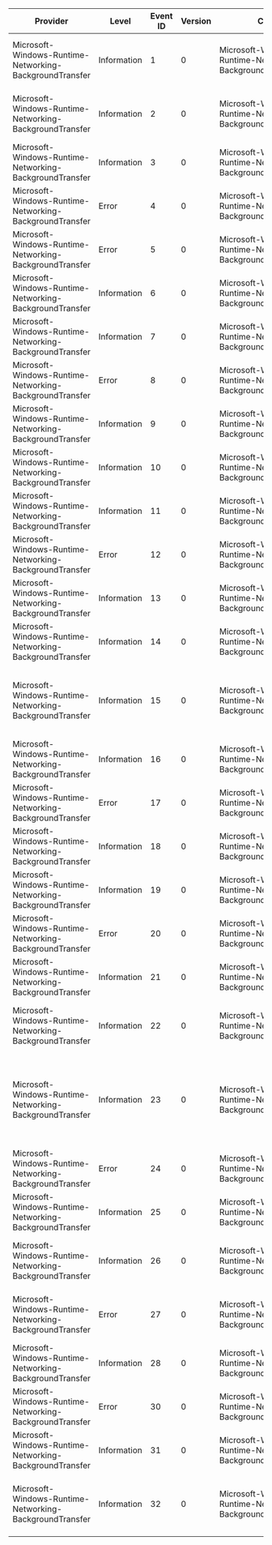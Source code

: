 Provider                                                 |  Level        |  Event ID  |  Version  |  Channel                                                          |  Task                           |  Opcode  |  Keyword  |  Message
---------------------------------------------------------|---------------|------------|-----------|-------------------------------------------------------------------|---------------------------------|----------|-----------|-----------------------------------------------------------------------------------------------------------------------------------------------------------------------------------------------------------------------------------------
Microsoft-Windows-Runtime-Networking-BackgroundTransfer  |  Information  |  1         |  0        |  Microsoft-Windows-Runtime-Networking-BackgroundTransfer/Tracing  |  Background Transfer Operation  |  Start   |  KW_ALL   |  Operation {OperationId}: Start {TransferType}: {Method} {URI} Cost Policy: {CostPolicy}; Group: '{Group}'; Completion Group: {CompletionGroupId}
Microsoft-Windows-Runtime-Networking-BackgroundTransfer  |  Information  |  2         |  0        |  Microsoft-Windows-Runtime-Networking-BackgroundTransfer/Tracing  |  Background Transfer Operation  |          |  KW_ALL   |  Operation {OperationId}: Continue {TransferType}: {Method} {URI} Cost Policy: {CostPolicy}; Group: '{Group}'; Completion Group: {CompletionGroupId}
Microsoft-Windows-Runtime-Networking-BackgroundTransfer  |  Information  |  3         |  0        |  Microsoft-Windows-Runtime-Networking-BackgroundTransfer/Tracing  |  Background Transfer Operation  |  Stop    |  KW_ALL   |  Operation {OperationId}: Complete {TransferType}: {Result}
Microsoft-Windows-Runtime-Networking-BackgroundTransfer  |  Error        |  4         |  0        |  Microsoft-Windows-Runtime-Networking-BackgroundTransfer/Tracing  |  Background Transfer Operation  |          |  KW_ALL   |  Operation {OperationId}: Error {Error} [{LocationId}]
Microsoft-Windows-Runtime-Networking-BackgroundTransfer  |  Error        |  5         |  0        |  Microsoft-Windows-Runtime-Networking-BackgroundTransfer/Tracing  |  Background Transfer            |          |  KW_ALL   |  General error: {Error} [{LocationId}]
Microsoft-Windows-Runtime-Networking-BackgroundTransfer  |  Information  |  6         |  0        |  Microsoft-Windows-Runtime-Networking-BackgroundTransfer/Tracing  |  Background Transfer Operation  |          |  KW_ALL   |  Operation {OperationId}: {LocationId}
Microsoft-Windows-Runtime-Networking-BackgroundTransfer  |  Information  |  7         |  0        |  Microsoft-Windows-Runtime-Networking-BackgroundTransfer/Tracing  |  Background Transfer            |          |  KW_ALL   |  {LocationId}
Microsoft-Windows-Runtime-Networking-BackgroundTransfer  |  Error        |  8         |  0        |  Microsoft-Windows-Runtime-Networking-BackgroundTransfer/Tracing  |  Background Transfer Operation  |          |  KW_ALL   |  Operation {OperationId}: Task instance {WorkItemId}: Error {Error} [{LocationId}]
Microsoft-Windows-Runtime-Networking-BackgroundTransfer  |  Information  |  9         |  0        |  Microsoft-Windows-Runtime-Networking-BackgroundTransfer/Tracing  |  Background Transfer Operation  |          |  KW_ALL   |  Operation {OperationId}: Task instance {WorkItemId}: {LocationId}
Microsoft-Windows-Runtime-Networking-BackgroundTransfer  |  Information  |  10        |  0        |  Microsoft-Windows-Runtime-Networking-BackgroundTransfer/Tracing  |  Background Transfer            |          |  KW_ALL   |  Request for unconstrained transfers for process {ProcessId} completed: {PowerPolicyValue} [{PromptLogicValue}]
Microsoft-Windows-Runtime-Networking-BackgroundTransfer  |  Information  |  11        |  0        |  Microsoft-Windows-Runtime-Networking-BackgroundTransfer/Tracing  |  Background Transfer            |          |  KW_ALL   |  Request for unconstrained transfers for process {ProcessId} was canceled
Microsoft-Windows-Runtime-Networking-BackgroundTransfer  |  Error        |  12        |  0        |  Microsoft-Windows-Runtime-Networking-BackgroundTransfer/Tracing  |  Background Transfer            |          |  KW_ALL   |  Request for unconstrained transfers for process {ProcessId} failed: {Error}
Microsoft-Windows-Runtime-Networking-BackgroundTransfer  |  Information  |  13        |  0        |  Microsoft-Windows-Runtime-Networking-BackgroundTransfer/Tracing  |  Background Transfer Operation  |          |  KW_ALL   |  Operation {OperationId}: Cost policy changed to '{CostPolicy}'
Microsoft-Windows-Runtime-Networking-BackgroundTransfer  |  Information  |  14        |  0        |  Microsoft-Windows-Runtime-Networking-BackgroundTransfer/Tracing  |  Background Transfer Operation  |          |  KW_ALL   |  Operation {OperationId}: Priority changed to '{Priority}'
Microsoft-Windows-Runtime-Networking-BackgroundTransfer  |  Information  |  15        |  0        |  Microsoft-Windows-Runtime-Networking-BackgroundTransfer/Tracing  |  Background Transfer            |          |  KW_ALL   |  Current network cost: Internet available: {IsInternetAvailable}; Type: {CostType}; Roaming: {IsRoaming}; Over data limit: {IsOverDataLimit}; Data limit [MB]: {DataLimitMegabytes}; Used [MB]: {UsedMegabytes}
Microsoft-Windows-Runtime-Networking-BackgroundTransfer  |  Information  |  16        |  0        |  Microsoft-Windows-Runtime-Networking-BackgroundTransfer/Tracing  |  Background Transfer Operation  |          |  KW_ALL   |  Operation {OperationId}: Core transfer: operation is resuming: {IsResume}
Microsoft-Windows-Runtime-Networking-BackgroundTransfer  |  Error        |  17        |  0        |  Microsoft-Windows-Runtime-Networking-BackgroundTransfer/Tracing  |  Background Transfer            |          |  KW_ALL   |  Group '{GroupName}': Error {Error} [{LocationId}]
Microsoft-Windows-Runtime-Networking-BackgroundTransfer  |  Information  |  18        |  0        |  Microsoft-Windows-Runtime-Networking-BackgroundTransfer/Tracing  |  Background Transfer            |          |  KW_ALL   |  Group '{GroupName}': Transfer behavior changed to {Behavior}
Microsoft-Windows-Runtime-Networking-BackgroundTransfer  |  Information  |  19        |  0        |  Microsoft-Windows-Runtime-Networking-BackgroundTransfer/Tracing  |  Background Transfer            |          |  KW_ALL   |  Notification {NotificationId}: {LocationId}
Microsoft-Windows-Runtime-Networking-BackgroundTransfer  |  Error        |  20        |  0        |  Microsoft-Windows-Runtime-Networking-BackgroundTransfer/Tracing  |  Background Transfer            |          |  KW_ALL   |  Notification {NotificationId}: Error {Error} [{LocationId}]
Microsoft-Windows-Runtime-Networking-BackgroundTransfer  |  Information  |  21        |  0        |  Microsoft-Windows-Runtime-Networking-BackgroundTransfer/Tracing  |  Background Transfer Operation  |          |  KW_ALL   |  Operation {OperationId}: Associated with notification {NotificationId}
Microsoft-Windows-Runtime-Networking-BackgroundTransfer  |  Information  |  22        |  0        |  Microsoft-Windows-Runtime-Networking-BackgroundTransfer/Tracing  |  Background Transfer            |          |  KW_ALL   |  Notification {NotificationId}: {LocationId}; Type: {NotificationType}; Notification information available: {NotificationInformationAvailable}
Microsoft-Windows-Runtime-Networking-BackgroundTransfer  |  Information  |  23        |  0        |  Microsoft-Windows-Runtime-Networking-BackgroundTransfer/Tracing  |  Background Transfer Operation  |          |  KW_ALL   |  Operation {OperationId}: Current response transfer stats: Elapsed Time [sec]: {ElapsedTimeInSeconds}; Remaining [bytes]: {TotalBytesRemaining}; Transfer Speed [bytes/sec]: {TransferSpeedInBytesPerSeconds}; ETA [sec]: {EtaInSeconds}
Microsoft-Windows-Runtime-Networking-BackgroundTransfer  |  Error        |  24        |  0        |  Microsoft-Windows-Runtime-Networking-BackgroundTransfer/Tracing  |  Background Transfer            |          |  KW_ALL   |  Completion group {CompletionGroupId}: Error {Error} [{LocationId}]
Microsoft-Windows-Runtime-Networking-BackgroundTransfer  |  Information  |  25        |  0        |  Microsoft-Windows-Runtime-Networking-BackgroundTransfer/Tracing  |  Background Transfer            |          |  KW_ALL   |  Completion group {CompletionGroupId}: {LocationId}
Microsoft-Windows-Runtime-Networking-BackgroundTransfer  |  Information  |  26        |  0        |  Microsoft-Windows-Runtime-Networking-BackgroundTransfer/Tracing  |  Background Transfer            |          |  KW_ALL   |  Completion group {CompletionGroupId}: Completion group trigger {TriggerId} signal returned {Error} and activation status {ActivationStatus}
Microsoft-Windows-Runtime-Networking-BackgroundTransfer  |  Error        |  27        |  0        |  Microsoft-Windows-Runtime-Networking-BackgroundTransfer/Tracing  |  Background Transfer            |          |  KW_ALL   |  Completion group {CompletionGroupId}: Completion group trigger {TriggerId} signal returned {Error} and activation status {ActivationStatus}
Microsoft-Windows-Runtime-Networking-BackgroundTransfer  |  Information  |  28        |  0        |  Microsoft-Windows-Runtime-Networking-BackgroundTransfer/Tracing  |  Background Transfer            |          |  KW_ALL   |  Completion group {CompletionGroupId}: Trigger created {TriggerId}
Microsoft-Windows-Runtime-Networking-BackgroundTransfer  |  Error        |  30        |  0        |  Microsoft-Windows-Runtime-Networking-BackgroundTransfer/Tracing  |  Background Transfer            |          |  KW_ALL   |  Completion group {CompletionGroupId}: Trigger {TriggerId} delete failed with {Error}
Microsoft-Windows-Runtime-Networking-BackgroundTransfer  |  Information  |  31        |  0        |  Microsoft-Windows-Runtime-Networking-BackgroundTransfer/Tracing  |  Background Transfer Operation  |          |  KW_ALL   |  Operation {OldOperationId} copied to operation {NewOperationId}
Microsoft-Windows-Runtime-Networking-BackgroundTransfer  |  Information  |  32        |  0        |  Microsoft-Windows-Runtime-Networking-BackgroundTransfer/Tracing  |  Background Transfer            |          |  KW_ALL   |  Completion group {CompletionGroupId}: Not signaled yet with {RunningOperationsCount} running operations and {CopiedOperationsCount} copied operations